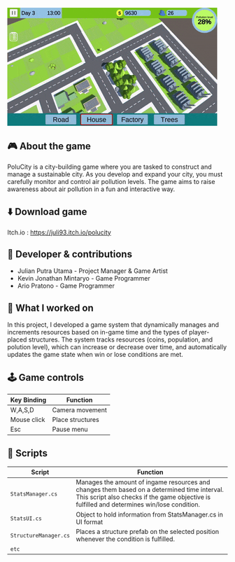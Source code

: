 ![image](..\src\Polucity\Polucity_gif.gif)
## 🎮 About the game

PoluCity is a city-building game where you are tasked to construct and manage a sustainable city. As you develop and expand your city, you must carefully monitor and control air pollution levels. The game aims to raise awareness about air pollution in a fun and interactive way.

## ⬇️ Download game
Itch.io : https://juli93.itch.io/polucity

## 👤 Developer & contributions
- Julian Putra Utama - Project Manager & Game Artist
- Kevin Jonathan Mintaryo - Game Programmer
- Ario Pratono - Game Programmer

## 💼 What I worked on
In this project, I developed a game system that dynamically manages and increments resources based on in-game time and the types of player-placed structures. The system tracks resources (coins, population, and polution level), which can increase or decrease over time, and automatically updates the game state when win or lose conditions are met.


## 🕹️ Game controls

| Key Binding       | Function          |
| ----------------- | ----------------- |
| W,A,S,D           | Camera movement   |
| Mouse click       | Place structures  |
| Esc               | Pause menu        |

## 📜 Scripts

| Script       | Function                                                  |
| ------------------- | ------------------------------------------------------------ |
| `StatsManager.cs` | Manages the amount of ingame resources and changes them based on a determined time interval. This script also checks if the game objective is fulfilled and determines win/lose condition. |
| `StatsUI.cs`  | Object to hold information from StatsManager.cs in UI format |
| `StructureManager.cs`  | Places a structure prefab on the selected position whenever the condition is fulfilled. |
| `etc`  | |